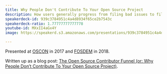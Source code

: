 ```yaml
---
title: Why People Don't Contribute To Your Open Source Project
description: How users generally progress from filing bad issues to filing good issues to making simple contributions to making complex contributions to maintaining an open source project.
speakerdeck-id: 939c3784951c4a4d8934f65ce2b7543c
speakerdeck-ratio: 1.77777777777778
youtube-id: MXxII4aGx4Y
image: https://speakerd.s3.amazonaws.com/presentations/939c3784951c4a4d8934f65ce2b7543c/preview_slide_0.jpg

---
```

Presented at [OSCON](https://conferences.oreilly.com/oscon/oscon-tx) in 2017 and [FOSDEM](https://fosdem.org/) in 2018.

Written up as a blog post: [The Open Source Contributor Funnel (or: Why People Don’t Contribute To Your Open Source Project)](/2018/08/14/the-open-source-contributor-funnel-why-people-dont-contribute-to-your-open-source-project/).
